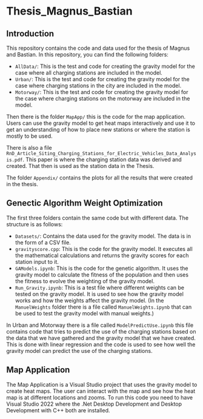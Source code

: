 # Thesis_Magnus_Bastian

## Introduction

This repository contains the code and data used for the thesis of Magnus and Bastian. In this repository, you can find the following folders:

- `AllData/`: This is the test and code for creating the gravity model for the case where all charging stations are included in the model.
- `Urban/`: This is the test and code for creating the gravity model for the case where charging stations in the city are included in the model.
- `Motorway/`: This is the test and code for creating the gravity model for the case where charging stations on the motorway are included in the model. 

Then there is the folder `MapApp/` this is the code for the map application. Users can use the gravity model to get heat maps interactively and use it to get an understanding of how to place new stations or where the station is mostly to be used.

There is also a file `RnD_Article_Siting_Charging_Stations_for_Electric_Vehicles_Data_Analysis.pdf`. This paper is where the charging station data was derived and created. That then is used as the station data in the Thesis.

The folder `Appendix/` contains the plots for all the results that were created in the thesis.  

## Genectic Algorithm Weight Optimization
The first three folders contain the same code but with different data. The structure is as follows:
- `Datasets/`: Contains the data used for the gravity model. The data is in the form of a CSV file.
- `gravityscore.cpp`: This is the code for the gravity model. It executes all the mathematical calculations and returns the gravity scores for each station input to it.
- `GAModels.ipynb`: This is the code for the genetic algorithm. It uses the gravity model to calculate the fitness of the population and then uses the fitness to evolve the weighting of the gravity model.
- `Run_Gravity.ipynb`: This is a test file where different weights can be tested on the gravity model. It is used to see how the gravity model works and how the weights affect the gravity model. (In the `ManuelWeights` folder there is a file called `ManuelWeights.ipynb` that can be used to test the gravity model with manual weights.)

In Urban and Motorway there is a file called `ModelPredictUse.ipynb` this file contains code that tries to predict the use of the charging stations based on the data that we have gathered and the gravity model that we have created. This is done with linear regression and the code is used to see how well the gravity model can predict the use of the charging stations.


## Map Application
The Map Application is a Visual Studio project that uses the gravity model to create heat maps. The user can interact with the map and see how the heat map is at different locations and zooms. To run this code you need to have Visual Studio 2022 where the .Net Desktop Development and Desktop Development with C++ both are installed.



